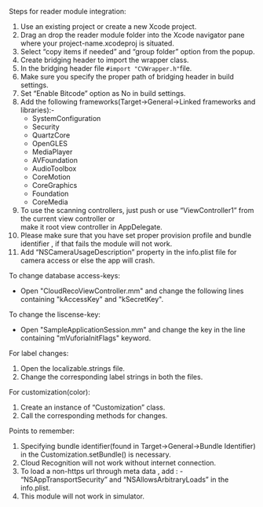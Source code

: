 Steps for reader module integration:
1. Use an existing project or create a new Xcode project.
2. Drag an drop the reader module folder into the Xcode navigator pane where your project-name.xcodeproj is situated.
3. Select “copy items if needed” and “group folder” option from the popup.
4. Create bridging header to import the wrapper class.
5. In the bridging header file `#import "CVWrapper.h"`file.
6. Make sure you specify the proper path of bridging header in build settings.
7. Set “Enable Bitcode” option as No in build settings.
8. Add the following frameworks(Target->General->Linked frameworks and libraries):- 
   - SystemConfiguration
   - Security
   - QuartzCore
   - OpenGLES
   - MediaPlayer
   - AVFoundation
   - AudioToolbox
   - CoreMotion
   - CoreGraphics
   - Foundation
   - CoreMedia
9. To use the scanning controllers, just push or use “ViewController1” from the current view controller or  
make it root view controller in AppDelegate.
10. Please make sure that you have set proper provision profile and bundle identifier , if that fails the module will not work.
11. Add “NSCameraUsageDescription” property in the info.plist file for camera access or else the app will crash.

To change database access-keys:
   - Open "CloudRecoViewController.mm" and change the following lines containing "kAccessKey" and "kSecretKey".

To change the liscense-key:
   - Open "SampleApplicationSession.mm" and change the key in the line containing "mVuforiaInitFlags" keyword. 
   
For label changes:
1. Open the localizable.strings file.
2. Change the corresponding label strings in both the files.

For customization(color):
1. Create an instance of “Customization” class.
2. Call the corresponding methods for changes.

Points to remember:
1. Specifying bundle identifier(found in Target->General->Bundle Identifier)  in the Customization.setBundle() is necessary.
2. Cloud Recognition will not work without internet connection.
3. To load a non-https url through meta data , add : - “NSAppTransportSecurity”  and  “NSAllowsArbitraryLoads” in the info.plist. 
4. This module will not work in simulator.
